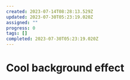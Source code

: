 ```yaml
---
created: 2023-07-14T08:28:13.529Z
updated: 2023-07-30T05:23:19.020Z
assigned: ""
progress: 0
tags: []
completed: 2023-07-30T05:23:19.020Z
---
```


# Cool background effect
